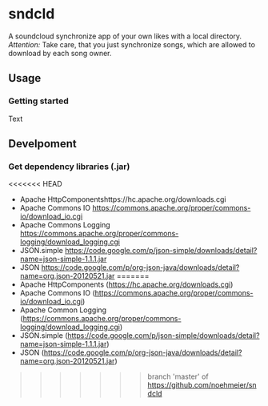 # sndcld
A soundcloud synchronize app of your own likes with a local directory.
_Attention:_ Take care, that you just synchronize songs, which are allowed to download by each song owner.

## Usage
### Getting started
Text

## Develpoment
### Get dependency libraries (.jar)
<<<<<<< HEAD
* Apache 
HttpComponentshttps://hc.apache.org/downloads.cgi
* Apache Commons IO
https://commons.apache.org/proper/commons-io/download_io.cgi
* Apache Commons Logging
https://commons.apache.org/proper/commons-logging/download_logging.cgi
* JSON.simple
https://code.google.com/p/json-simple/downloads/detail?name=json-simple-1.1.1.jar
* JSON
https://code.google.com/p/org-json-java/downloads/detail?name=org.json-20120521.jar
=======
* Apache HttpComponents (https://hc.apache.org/downloads.cgi)
* Apache Commons IO (https://commons.apache.org/proper/commons-io/download_io.cgi)
* Apache Common Logging (https://commons.apache.org/proper/commons-logging/download_logging.cgi)
* JSON.simple (https://code.google.com/p/json-simple/downloads/detail?name=json-simple-1.1.1.jar)
* JSON (https://code.google.com/p/org-json-java/downloads/detail?name=org.json-20120521.jar)
>>>>>>> branch 'master' of https://github.com/noehmeier/sndcld
